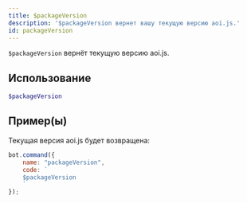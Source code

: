 ```yaml
---
title: $packageVersion
description: '$packageVersion вернет вашу текущую версию aoi.js.'
id: packageVersion
---
```


`$packageVersion` вернёт текущую версию aoi.js.

## Использование

```php
$packageVersion
```

## Пример(ы)

Текущая версия aoi.js будет возвращена:

```javascript
bot.command({
    name: "packageVersion",
    code: `
    $packageVersion
    `
});
```